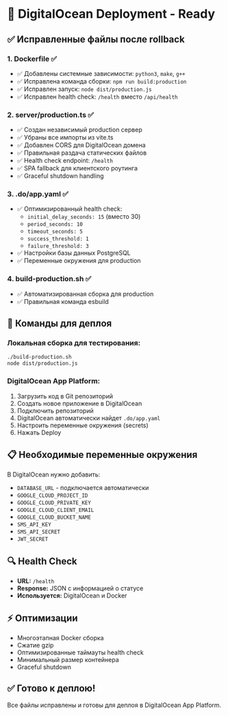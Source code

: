 # 🚀 DigitalOcean Deployment - Ready

## ✅ Исправленные файлы после rollback

### 1. **Dockerfile** ✅
- ✅ Добавлены системные зависимости: `python3`, `make`, `g++`
- ✅ Исправлена команда сборки: `npm run build:production`
- ✅ Исправлен запуск: `node dist/production.js`
- ✅ Исправлен health check: `/health` вместо `/api/health`

### 2. **server/production.ts** ✅
- ✅ Создан независимый production сервер
- ✅ Убраны все импорты из vite.ts
- ✅ Добавлен CORS для DigitalOcean домена
- ✅ Правильная раздача статических файлов
- ✅ Health check endpoint: `/health`
- ✅ SPA fallback для клиентского роутинга
- ✅ Graceful shutdown handling

### 3. **.do/app.yaml** ✅
- ✅ Оптимизированный health check:
  - `initial_delay_seconds: 15` (вместо 30)
  - `period_seconds: 10`
  - `timeout_seconds: 5`
  - `success_threshold: 1`
  - `failure_threshold: 3`
- ✅ Настройки базы данных PostgreSQL
- ✅ Переменные окружения для production

### 4. **build-production.sh** ✅
- ✅ Автоматизированная сборка для production
- ✅ Правильная команда esbuild

## 🚀 Команды для деплоя

### Локальная сборка для тестирования:
```bash
./build-production.sh
node dist/production.js
```

### DigitalOcean App Platform:
1. Загрузить код в Git репозиторий
2. Создать новое приложение в DigitalOcean
3. Подключить репозиторий
4. DigitalOcean автоматически найдет `.do/app.yaml`
5. Настроить переменные окружения (secrets)
6. Нажать Deploy

## 📋 Необходимые переменные окружения

В DigitalOcean нужно добавить:
- `DATABASE_URL` - подключается автоматически
- `GOOGLE_CLOUD_PROJECT_ID`
- `GOOGLE_CLOUD_PRIVATE_KEY`
- `GOOGLE_CLOUD_CLIENT_EMAIL`
- `GOOGLE_CLOUD_BUCKET_NAME`
- `SMS_API_KEY`
- `SMS_API_SECRET`
- `JWT_SECRET`

## 🔍 Health Check

- **URL:** `/health`
- **Response:** JSON с информацией о статусе
- **Используется:** DigitalOcean и Docker

## ⚡ Оптимизации

- Многоэтапная Docker сборка
- Сжатие gzip
- Оптимизированные таймауты health check
- Минимальный размер контейнера
- Graceful shutdown

## ✅ Готово к деплою!

Все файлы исправлены и готовы для деплоя в DigitalOcean App Platform.
